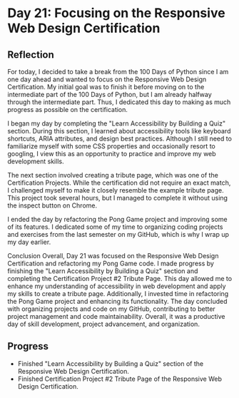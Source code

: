 # Day 21: Focusing on the Responsive Web Design Certification

## Reflection
  For today, I decided to take a break from the 100 Days of Python since I am one day ahead and wanted to focus on the Responsive Web Design Certification. My initial goal was to finish it before moving on to the intermediate part of the 100 Days of Python, but I am already halfway through the intermediate part. Thus, I dedicated this day to making as much progress as possible on the certification.

  I began my day by completing the "Learn Accessibility by Building a Quiz" section. During this section, I learned about accessibility tools like keyboard shortcuts, ARIA attributes, and design best practices. Although I still need to familiarize myself with some CSS properties and occasionally resort to googling, I view this as an opportunity to practice and improve my web development skills.

  The next section involved creating a tribute page, which was one of the Certification Projects. While the certification did not require an exact match, I challenged myself to make it closely resemble the example tribute page. This project took several hours, but I managed to complete it without using the inspect button on Chrome.

  I ended the day by refactoring the Pong Game project and improving some of its features. I dedicated some of my time to organizing coding projects and exercises from the last semester on my GitHub, which is why I wrap up my day earlier.

  Conclusion
  Overall, Day 21 was focused on the Responsive Web Design Certification and refactoring my Pong Game code. I made progress by finishing the "Learn Accessibility by Building a Quiz" section and completing the Certification Project #2 Tribute Page. This day allowed me to enhance my understanding of accessibility in web development and apply my skills to create a tribute page. Additionally, I invested time in refactoring the Pong Game project and enhancing its functionality. The day concluded with organizing projects and code on my GitHub, contributing to better project management and code maintainability. Overall, it was a productive day of skill development, project advancement, and organization.

  ## Progress
  - Finished "Learn Accessibility by Building a Quiz" section of the Responsive Web Design Certification. 
  - Finished Certification Project #2 Tribute Page of the Responsive Web Design Certification.